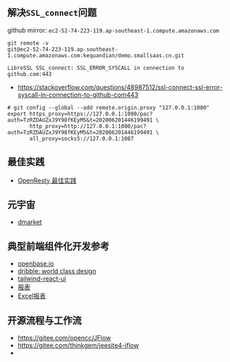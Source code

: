 ## 解决`SSL_connect`问题
github mirror: `ec2-52-74-223-119.ap-southeast-1.compute.amazonaws.com`
```shell
git remote -v
git@ec2-52-74-223-119.ap-southeast-1.compute.amazonaws.com:kequandian/demo.smallsaas.cn.git
```


`LibreSSL SSL_connect: SSL_ERROR_SYSCALL in connection to github.com:443`
- https://stackoverflow.com/questions/48987512/ssl-connect-ssl-error-syscall-in-connection-to-github-com443

```shell
# git config --global --add remote.origin.proxy "127.0.0.1:1080"
export https_proxy=https://127.0.0.1:1080/pac?auth=TzRZDAUZxJ9Y98fKEyM5&t=202006201446199491 \
       http_proxy=http://127.0.0.1:1080/pac?auth=TzRZDAUZxJ9Y98fKEyM5&t=202006201446199491 \
       all_proxy=socks5://127.0.0.1:1087
```

## 最佳实践
- [OpenResty 最佳实践](https://moonbingbing.gitbooks.io/openresty-best-practices)

## 元宇宙
- [dmarket](https://dmarket.com/)

## 典型前端组件化开发参考
- [openbase.io](https://openbase.io)
- [dribble: world class design](https://dribbble.com)
- [tailwind-react-ui](https://emortlock.github.io/tailwind-react-ui/)
- [报表](https://holo.poi.cat/youtube-channel)
- [Excel报表](https://www.other-levels.com/)

## 开源流程与工作流
- https://gitee.com/opencc/JFlow
- https://gitee.com/thinkgem/jeesite4-jflow
- 
